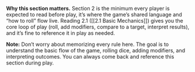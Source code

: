 **Why this section matters.** Section 2 is the minimum every player is expected to read before play, it’s where the game’s shared language and “how to roll” flow live. Reading 2.1 ([[2.1 Basic Mechanics]]) gives you the core loop of play (roll, add modifiers, compare to a target, interpret results), and it’s fine to reference it in play as needed.

**Note:** Don’t worry about memorizing every rule here. The goal is to understand the basic flow of the game, rolling dice, adding modifiers, and interpreting outcomes. You can always come back and reference this section during play.
